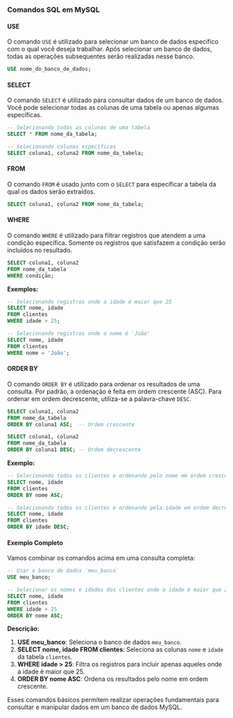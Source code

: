 ### Comandos SQL em MySQL

#### USE
O comando `USE` é utilizado para selecionar um banco de dados específico com o qual você deseja trabalhar. Após selecionar um banco de dados, todas as operações subsequentes serão realizadas nesse banco.

```sql
USE nome_do_banco_de_dados;
```

#### SELECT
O comando `SELECT` é utilizado para consultar dados de um banco de dados. Você pode selecionar todas as colunas de uma tabela ou apenas algumas específicas.

```sql
-- Selecionando todas as colunas de uma tabela
SELECT * FROM nome_da_tabela;

-- Selecionando colunas específicas
SELECT coluna1, coluna2 FROM nome_da_tabela;
```

#### FROM
O comando `FROM` é usado junto com o `SELECT` para especificar a tabela da qual os dados serão extraídos.

```sql
SELECT coluna1, coluna2 FROM nome_da_tabela;
```

#### WHERE
O comando `WHERE` é utilizado para filtrar registros que atendem a uma condição específica. Somente os registros que satisfazem a condição serão incluídos no resultado.

```sql
SELECT coluna1, coluna2 
FROM nome_da_tabela 
WHERE condição;
```

**Exemplos:**

```sql
-- Selecionando registros onde a idade é maior que 25
SELECT nome, idade 
FROM clientes 
WHERE idade > 25;

-- Selecionando registros onde o nome é 'João'
SELECT nome, idade 
FROM clientes 
WHERE nome = 'João';
```

#### ORDER BY
O comando `ORDER BY` é utilizado para ordenar os resultados de uma consulta. Por padrão, a ordenação é feita em ordem crescente (ASC). Para ordenar em ordem decrescente, utiliza-se a palavra-chave `DESC`.

```sql
SELECT coluna1, coluna2 
FROM nome_da_tabela 
ORDER BY coluna1 ASC;  -- Ordem crescente

SELECT coluna1, coluna2 
FROM nome_da_tabela 
ORDER BY coluna1 DESC; -- Ordem decrescente
```

**Exemplo:**

```sql
-- Selecionando todos os clientes e ordenando pelo nome em ordem crescente
SELECT nome, idade 
FROM clientes 
ORDER BY nome ASC;

-- Selecionando todos os clientes e ordenando pela idade em ordem decrescente
SELECT nome, idade 
FROM clientes 
ORDER BY idade DESC;
```

#### Exemplo Completo
Vamos combinar os comandos acima em uma consulta completa:

```sql
-- Usar o banco de dados `meu_banco`
USE meu_banco;

-- Selecionar os nomes e idades dos clientes onde a idade é maior que 25 e ordenar pelo nome
SELECT nome, idade 
FROM clientes 
WHERE idade > 25 
ORDER BY nome ASC;
```

**Descrição:**

1. **USE meu_banco**: Seleciona o banco de dados `meu_banco`.
2. **SELECT nome, idade FROM clientes**: Seleciona as colunas `nome` e `idade` da tabela `clientes`.
3. **WHERE idade > 25**: Filtra os registros para incluir apenas aqueles onde a idade é maior que 25.
4. **ORDER BY nome ASC**: Ordena os resultados pelo nome em ordem crescente.

Esses comandos básicos permitem realizar operações fundamentais para consultar e manipular dados em um banco de dados MySQL.

